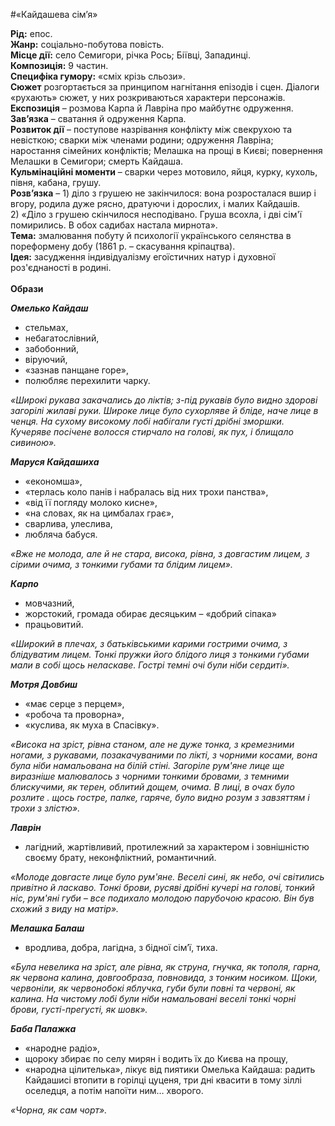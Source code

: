 #«Кайдашева сім’я»

<b>Рід:</b> епос.<br>
<b>Жанр:</b> соціально-побутова повість.<br>
<b>Місце дії:</b> село Семигори, річка Рось; Біївці, Западинці.<br>
<b>Композиція:</b> 9 частин.<br>
<b>Специфіка гумору:</b> «сміх крізь сльози».<br>
<b>Сюжет</b> розгортається за принципом нагнітання епізодів і сцен. Діалоги «рухають» сюжет, у них розкриваються характери персонажів.<br> 
<b>Експозиція</b> – розмова Карпа й Лавріна про майбутнє одруження.<br>
<b>Зав’язка</b> – сватання й одруження Карпа. <br>
<b>Розвиток дії</b> – поступове назрівання конфлікту між свекрухою та невісткою; сварки між членами родини; одруження Лавріна; наростання сімейних конфліктів; Мелашка на прощі в Києві; повернення Мелашки в Семигори; смерть Кайдаша. <br>
<b>Кульмінаційні моменти</b> – сварки через мотовило, яйця, курку, кухоль, півня, кабана, грушу.<br>
<b>Розв’язка</b> – 1) діло з грушею не закінчилося: вона розросталася вшир і вгору, родила дуже рясно, дратуючи і дорослих, і малих Кайдашів. <br>
2) «Діло з грушею скінчилося несподівано. Груша всохла, і дві сім'ї помирились. В обох садибах настала мирнота».<br>
<b>Тема:</b> змалювання побуту й психології українського селянства в пореформену добу (1861 р. – скасування кріпацтва). <br>
<b>Ідея:</b> засудження індивідуалізму егоїстичних натур і духовної роз'єднаності в родині.<br><br>
<b>Образи</b><br>

<b><i>Омелько Кайдаш</i></b>
<ul>
<li>стельмах, </li>
<li>небагатослівний, </li>
<li>забобонний, </li>
<li>віруючий, </li>
<li>«зазнав панщане горе», </li>
<li>полюбляє перехилити чарку.</li>

</ul>
<p><i>
«Широкі рукава закачались до ліктів; з-під рукавів було видно здорові загорілі жилаві руки. Широке лице було сухорляве й бліде, наче лице в ченця. На сухому високому лобі набігали густі дрібні зморшки. Кучеряве посічене волосся стирчало на голові, як пух, і блищало сивиною».</i></p>

<b><i>Маруся Кайдашиха</i></b>
<ul>
<li>«економша»,</li>
<li>«терлась коло панів і набралась від них трохи панства», </li>
<li>«від її погляду молоко кисне», </li>
<li>«на словах, як на цимбалах грає», </li>
<li>сварлива, улеслива, </li>
<li>любляча бабуся.</li>
</ul>

<p><i>«Вже не молода, але й не стара, висока, рівна, з довгастим лицем, з сірими очима, з тонкими губами та блідим лицем».</i></p>

<b><i>Карпо</i></b>   
<ul>
<li>мовчазний, </li>
<li>жорстокий, громада обирає десяцьким – «добрий сіпака»</li>
<li>працьовитий.</li>
</ul>

<p><i>«Широкий в плечах, з батьківськими карими гострими очима, з блідуватим лицем. Тонкі пружки його блідого лиця з тонкими губами мали в собі щось неласкаве. Гострі темні очі були ніби сердиті».</i></p>


<b><i>Мотря Довбиш</i></b>  
<ul>
<li>«має серце з перцем»,</li> 
<li>«робоча та проворна», </li> 
<li>«куслива, як муха в Спасівку».</li> 
</ul>    

<p><i>«Висока на зріст, рівна станом, але не дуже тонка, з кремезними ногами, з рукавами, позакачуваними по лікті, з чорними косами, вона була ніби намальована на білій стіні. Загоріле рум'яне лице ще виразніше малювалось з чорними тонкими бровами, з темними блискучими, як терен, облитий дощем, очима. В лиці, в очах було розлите . щось гостре, палке, гаряче, було видно розум з завзяттям і трохи з злістю».</i></p>

<b><i>Лаврін</i></b> 

<ul>
<li>лагідний, жартівливий, протилежний за характером і зовнішністю своєму брату, неконфліктний, романтичний.</li> 
</ul> 

<p><i>«Молоде довгасте лице було рум'яне. Веселі сині, як небо, очі світились привітно й ласкаво. Тонкі брови, русяві дрібні кучері на голові, тонкий ніс, рум'яні губи – все подихало молодою парубочою красою. Він був схожий з виду на матір».</i></p>

<b><i>Мелашка Балаш</i></b> 

<ul>
<li>вродлива, добра, лагідна, з бідної сім’ї, тиха.</li> 
</ul> 

<p><i>«Була невелика на зріст, але рівна, як струна, гнучка, як тополя, гарна, як червона калина, довгообраза, повновида, з тонким носиком. Щоки, червоніли, як червонобокі яблучка, губи були повні та червоні, як калина. На чистому лобі були ніби намальовані веселі тонкі чорні брови, густі-прегусті, як шовк».</i></p>


<b><i>Баба Палажка </i></b> 

<ul>
<li>«народне радіо», </li>
<li>щороку збирає по селу мирян і водить їх до Києва на прощу,</li>
<li>«народна цілителька», лікує від пиятики Омелька Кайдаша: радить Кайдашисі втопити в горілці цуценя, три дні квасити в тому зіллі оселедця, а потім напоїти ним… хворого. </li>
</ul>

<p><i>«Чорна, як сам чорт».</i></p>


